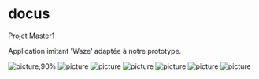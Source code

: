 # docus
Projet Master1

Application imitant 'Waze' adaptée à notre prototype. 

![picture,90%](images/home.jpg)
![picture](images/recherche.jpg)
![picture](images/mouvement.jpg)
![picture](images/pins.jpg)
![picture](images/pins2.jpg)
![picture](images/itinéraire.jpg)
![picture](images/projet.png)




